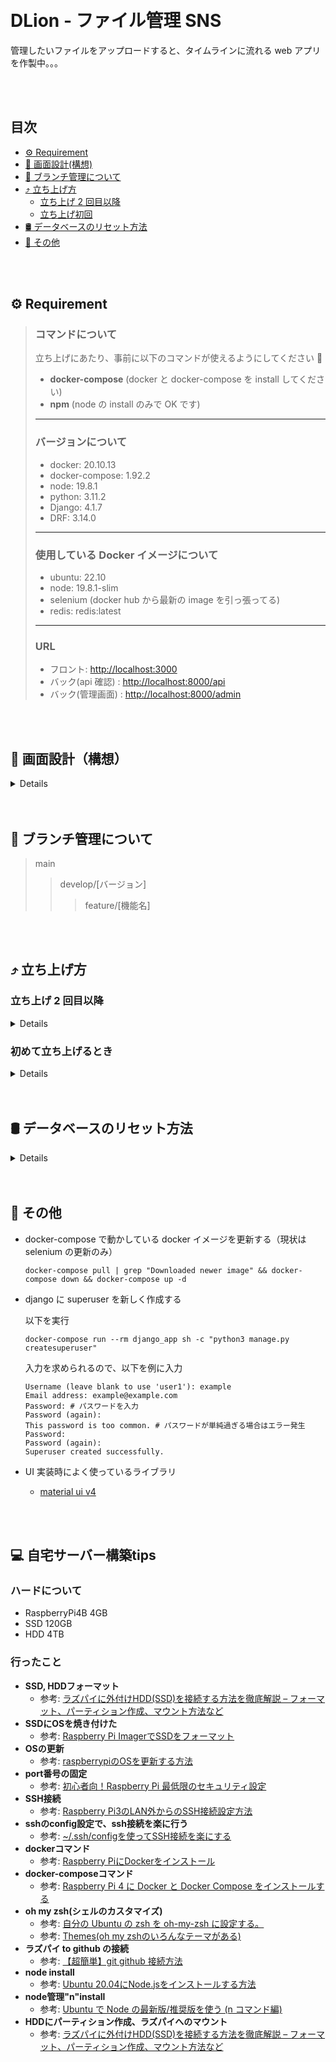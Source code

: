 <br>
<br>

# DLion - ファイル管理 SNS

管理したいファイルをアップロードすると、タイムラインに流れる web アプリを作製中。。。

<br>
<br>

## 目次

- [⚙️ Requirement](https://github.com/hata1225/dlion/edit/main/README.md#%EF%B8%8F-requirement)
- [👀 画面設計(構想)](https://lh5.googleusercontent.com/fX7YNotu_3EWe1d6ZENl0mPMkT3SRh0WC_JwLeCbxWl3F6wN9_gXfG8Ms7jPLNrx1vixWjXWLnhvOTRux-HF=w2156-h1528-rw)
- [🌳 ブランチ管理について](https://github.com/hata1225/dlion/edit/main/README.md#-%E3%83%96%E3%83%A9%E3%83%B3%E3%83%81%E7%AE%A1%E7%90%86%E3%81%AB%E3%81%A4%E3%81%84%E3%81%A6)
- [⤴️ 立ち上げ方](https://github.com/hata1225/dlion/edit/main/README.md#%EF%B8%8F-%E7%AB%8B%E3%81%A1%E4%B8%8A%E3%81%92%E6%96%B9)
  - [立ち上げ 2 回目以降](https://github.com/hata1225/dlion/edit/develop/v1.0.0/README.md#%E7%AB%8B%E3%81%A1%E4%B8%8A%E3%81%92-2-%E5%9B%9E%E7%9B%AE%E4%BB%A5%E9%99%8D)
  - [立ち上げ初回](https://github.com/hata1225/dlion/edit/develop/v1.0.0/README.md#%E5%88%9D%E3%82%81%E3%81%A6%E7%AB%8B%E3%81%A1%E4%B8%8A%E3%81%92%E3%82%8B%E3%81%A8%E3%81%8D)
- [🛢 データベースのリセット方法](https://github.com/hata1225/dlion/edit/main/README.md#-%E3%83%87%E3%83%BC%E3%82%BF%E3%83%99%E3%83%BC%E3%82%B9%E3%81%AE%E3%83%AA%E3%82%BB%E3%83%83%E3%83%88%E6%96%B9%E6%B3%95)
- [🍭 その他](https://github.com/hata1225/dlion/edit/main/README.md#-%E3%81%9D%E3%81%AE%E4%BB%96)

<br>
<br>

## ⚙️ Requirement

> ### コマンドについて
>
> 立ち上げにあたり、事前に以下のコマンドが使えるようにしてください 🙏
>
> - **docker-compose** (docker と docker-compose を install してください)
> - **npm** (node の install のみで OK です)
>
> ---
>
> ### バージョンについて
>
> - docker: 20.10.13
> - docker-compose: 1.92.2
> - node: 19.8.1
> - python: 3.11.2
> - Django: 4.1.7
> - DRF: 3.14.0
>
> ---
>
> ### 使用している Docker イメージについて
>
> - ubuntu: 22.10
> - node: 19.8.1-slim
> - selenium (docker hub から最新の image を引っ張ってる)
> - redis: redis:latest
>
> ---
>
> ### URL
>
> - フロント: [http://localhost:3000](http://localhost:3000)
> - バック(api 確認) : [http://localhost:8000/api](http://localhost:8000/api)
> - バック(管理画面) : [http://localhost:8000/admin](http://localhost:8000/admin)

<br>
<br>

## 👀 画面設計（構想）

<details>

![画面設計](https://lh3.googleusercontent.com/nRzfPmMVbbyvrw7XO_T2Hqz-Uk9Kj2yGbcYo4pGIRLjMKewo2auP54qUlDVImhk4hfYDJsgM6Reo0Ksk63pq=w2156-h1414-rw)

</details>

<br>
<br>

## 🌳 ブランチ管理について

> main
>
> > develop/[バージョン]
> >
> > > feature/[機能名]

<br>
<br>

## ⤴️ 立ち上げ方

### 立ち上げ 2 回目以降

<details>

1.  **立ち上げ**

        docker-compose up

    dlion ディレクトリ直下で実行

2.  **停止**

    ショートカット: cmd + c

</details>

### 初めて立ち上げるとき

<details>

1.  **git clone をする**

        git clone git@github.com:hata1225/dlion.git

2.  **clone してできた、dlion フォルダへ移動する**

        cd dlion

3.  **任意のブランチに切り替える**

        例: git checkout develop/v1.0.0

4.  **.env ファイルを作成する**

        touch .env

5.  **Django 用シークレットキーを、.env ファイルに書き込み**

    個人でソース(dlion)を使う場合は、シークレットキーを自分で発行し.env ファイルに貼り付けてください。

    1.  シークレットキー発行
        ```
        cd django_api && python -c 'from django.core.management.utils import get_random_secret_key; print(get_random_secret_key())' && cd ../
        ```
    2.  出力された文字列をコピー

        ターミナルに出力される文字列をコピー

    **.env ファイル内に、以下を例に記述(xxxxxxx...はコピーした文字列)**

        SECRET_KEY=xxxxxxxxxxxxxxxxxxxxxxxxxxxxxxxxxxxxxxxxxx

6.  **superuser 情報などを.env ファイルに追記**

    localhost:8000/admin にログインするとき & watchdog でディレクトリを監視、エンコード等で使います

        SUPER_USER_EMAIL=example@example.com
        SUPER_USER_PASS=password
        SUPER_USER_NAME=example
        REACT_APP_IP_ADDRESS=localhost

7.  **yarn install をする**

    dlion ディレクトリ直下でコマンドを叩いてください。

        yarn install

8.  **docker-compose build をする**

    最初は時間がかかるかもしれないです。

    ubuntu を download したり、React で使用するモジュールを download したり色々やってくれます。

        docker-compose build

9.  **docker-compose up**

    docker-compose up

    しばらくした後、ターミナルの一番下の行にこんなのが出力されたら**多分成功**です。\
    `react-app_1 | No issues found.`

10. **localhost:3000 へ移動する**

    **http://localhost:3000**

11. **停止**

    ショートカット: cmd + c

12. **マイグレーションファイルを作製**

        docker-compose run --rm django_app sh -c "python3 manage.py makemigrations core"

    --rm: コンテナ停止後、コンテナを削除

    sh -c: シェルコマンド （bash -c: バッシュコマンド）

. **マイグレーションファイルをもとに、データベースへ反映**

        docker-compose run --rm django_app sh -c "python3 manage.py migrate core"

</details>

<br>
<br>

## 🛢 データベースのリセット方法

<details>

1.  **マイグレーションファイルを削除**

        django_api/migrations

2.  **データベース削除**

        django_api/db.sqlite3

3.  **マイグレーションファイルを作製**

        docker-compose run --rm django_app sh -c "python3 manage.py makemigrations core"

    --rm: コンテナ停止後、コンテナを削除

    sh -c: シェルコマンド （bash -c: バッシュコマンド）

4.  **マイグレーションファイルをもとに、データベースへ反映**

        docker-compose run --rm django_app sh -c "python3 manage.py migrate core"

</details>

<br>
<br>

## 🍭 その他

- docker-compose で動かしている docker イメージを更新する（現状は selenium の更新のみ）

      docker-compose pull | grep "Downloaded newer image" && docker-compose down && docker-compose up -d

- django に superuser を新しく作成する

  以下を実行

  ```
  docker-compose run --rm django_app sh -c "python3 manage.py createsuperuser"
  ```

  入力を求められるので、以下を例に入力

  ```
  Username (leave blank to use 'user1'): example
  Email address: example@example.com
  Password: # パスワードを入力
  Password (again):
  This password is too common. # パスワードが単純過ぎる場合はエラー発生
  Password:
  Password (again):
  Superuser created successfully.
  ```

- UI 実装時によく使っているライブラリ

  - [material ui v4](https://v4.mui.com/)

<br>
<br>

## 💻 自宅サーバー構築tips

### ハードについて
- RaspberryPi4B 4GB
- SSD 120GB
- HDD 4TB

### 行ったこと
- **SSD, HDDフォーマット**
  - 参考: [ラズパイに外付けHDD(SSD)を接続する方法を徹底解説 – フォーマット、パーティション作成、マウント方法など](https://jorublog.site/raspi-hdd-connect/)
- **SSDにOSを焼き付けた**
  - 参考: [Raspberry Pi ImagerでSSDをフォーマット](http://www.momobro.com/rasbro/tips-rp-raspberry-pi-image-format/)
- **OSの更新**
  - 参考: [raspberrypiのOSを更新する方法](https://qiita.com/akiraichi5430/items/6b9855f59fb3a3f9de35)
- **port番号の固定**
  - 参考: [初心者向！Raspberry Pi 最低限のセキュリティ設定](https://qiita.com/mochifuture/items/00ca8cdf74c170e3e6c6)
- **SSH接続**
  - 参考: [Raspberry Pi3のLAN外からのSSH接続設定方法](https://qiita.com/3no3_tw/items/4b5975a9f3087edf4e20)
- **sshのconfig設定で、ssh接続を楽に行う**
  - 参考: [~/.ssh/configを使ってSSH接続を楽にする](https://tech-blog.rakus.co.jp/entry/20210512/ssh)
- **dockerコマンド**
  - 参考: [Raspberry PiにDockerをインストール](https://qiita.com/homelan/items/0bb265cf92310d29cb82)
- **docker-composeコマンド**
  - 参考: [Raspberry Pi 4 に Docker と Docker Compose をインストールする](https://dev.classmethod.jp/articles/install-docker-for-raspberry-pi-4/)
- **oh my zsh(シェルのカスタマイズ)**
  - 参考: [自分の Ubuntu の zsh を oh-my-zsh に設定する。](https://toxweblog.toxbe.com/2017/10/01/ubuntu-oh-my-zsh/)
  - 参考: [Themes(oh my zshのいろんなテーマがある)](https://github.com/ohmyzsh/ohmyzsh/wiki/Themes)
- **ラズパイ to github の接続**
  - 参考: [【超簡単】git github 接続方法](https://qiita.com/Sub_Tanabe/items/4e03dcf42e3b0d19bb66)
- **node install**
  - 参考: [Ubuntu 20.04にNode.jsをインストールする方法](https://www.digitalocean.com/community/tutorials/how-to-install-node-js-on-ubuntu-20-04-ja)
- **node管理"n"install**
  - 参考: [Ubuntu で Node の最新版/推奨版を使う (n コマンド編)](https://qiita.com/cointoss1973/items/c000c4f84ae4b0c166b5)
- **HDDにパーティション作成、ラズパイへのマウント**
  - 参考: [ラズパイに外付けHDD(SSD)を接続する方法を徹底解説 – フォーマット、パーティション作成、マウント方法など](https://jorublog.site/raspi-hdd-connect)
